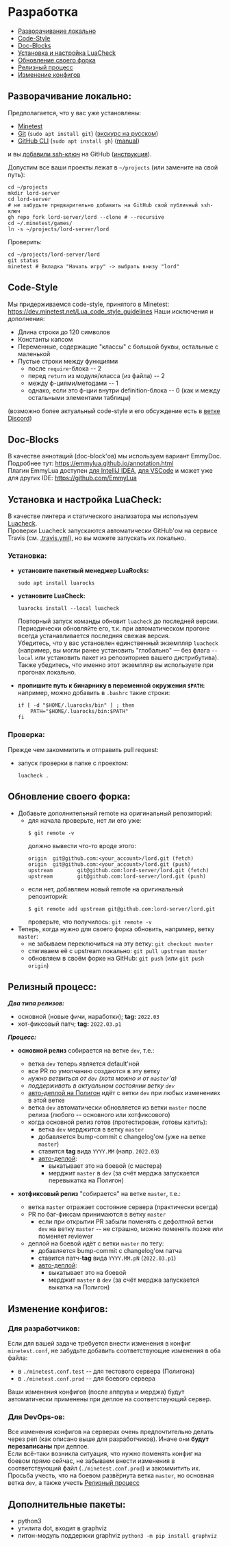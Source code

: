 Разработка
==========

 - [Разворачивание локально](#Разворачивание-локально)
 - [Code-Style](#Code-Style)
 - [Doc-Blocks](#Doc-Blocks)
 - [Установка и настройка LuaCheck](#Установка-и-настройка-LuaCheck)
 - [Обновление своего форка](#Обновление-своего-форка)
 - [Релизный процесс](#Релизный-процесс)
 - [Изменение конфигов](#Изменение-конфигов)

Разворачивание локально:
------------------------
Предполагается, что у вас уже установлены:
 - [Minetest](https://www.minetest.net/)
 - [Git](https://git-scm.com/) (`sudo apt install git`) ([экскурс на русском](https://githowto.com/ru))
 - [GitHub CLI](https://cli.github.com/) (`sudo apt install gh`) ([manual](https://cli.github.com/manual/))

и вы [добавили ssh-ключ](https://github.com/settings/ssh/new) на GitHub ([инструкция](https://docs.github.com/en/github/authenticating-to-github/adding-a-new-ssh-key-to-your-github-account)).

Допустим все ваши проекты лежат в `~/projects` (или замените на свой путь):
```shell
cd ~/projects
mkdir lord-server
cd lord-server
# не забудьте предварительно добавить на GitHub свой публичный ssh-ключ
gh repo fork lord-server/lord --clone # --recursive
cd ~/.minetest/games/
ln -s ~/projects/lord-server/lord
```
Проверить:
```shell
cd ~/projects/lord-server/lord
git status
minetest # Вкладка "Начать игру" -> выбрать внизу "lord" 
```

Code-Style
----------
Мы придерживаемся code-style, принятого в Minetest:
https://dev.minetest.net/Lua_code_style_guidelines
Наши исключения и дополнения:
 - Длина строки до 120 символов
 - Константы капсом
 - Переменные, содержащие "классы" с большой буквы, остальные с маленькой
 - Пустые строки между функциями
   - после `require`-блока -- 2
   - перед `return` из модуля/класса (из файла) -- 2
   - между ф-циями/методами -- 1
   - однако, если это ф-ции внутри definition-блока -- 0 (как и между остальными элементами таблицы)

(возможно более актуальный code-style и его обсуждение есть в [ветке Discord](https://discord.com/channels/268093825975713793/842734469336793108/905237586610647151))

Doc-Blocks
----------
В качестве аннотаций (doc-block'ов) мы используем вариант EmmyDoc.  
Подробнее тут: https://emmylua.github.io/annotation.html  
Плагин EmmyLua доступен [для IntelliJ IDEA](https://github.com/EmmyLua/IntelliJ-EmmyLua), [для VSCode](https://github.com/EmmyLua/VSCode-EmmyLua) и может уже для других IDE: https://github.com/EmmyLua

Установка и настройка LuaCheck:
-------------------------------
В качестве линтера и статического анализатора мы используем [Luacheck](https://github.com/mpeterv/luacheck).  
Проверки Luacheck запускаются автоматически GitHub'ом на сервисе Travis (см. [.travis.yml](.travis.yml)), но вы можете запускать их локально.  

### Установка:
 - **установите пакетный менеджер LuaRocks:**
   ```shell
   sudo apt install luarocks
   ```
   
 - **установите LuaCheck:**
   ```shell
   luarocks install --local luacheck
   ```
   Повторный запуск команды обновит `luacheck` до последней версии.  
   Периодически обновляйте его, т.к. при автоматическом прогоне всегда устанавливается последняя свежая версия.  
   Убедитесь, что у вас установлен единственный экземпляр `luacheck`
   (например, вы могли ранее установить "глобально" — без флага `--local` или
   установить пакет из репозиториев вашего дистрибутива).  
   Также убедитесь, что именно этот экземпляр вы используете при прогонах локально.
   

 - **пропишите путь к бинарнику в переменной окружения `$PATH`:**  
   например, можно добавить в `.bashrc` такие строки:
   ```shell
   if [ -d "$HOME/.luarocks/bin" ] ; then
       PATH="$HOME/.luarocks/bin:$PATH"
   fi
   ```

### Проверка:
Прежде чем закоммитить и отправить pull request:
 - запуск проверки в папке с проектом:
   ```shell
   luacheck .
   ```

Обновление своего форка:
------------------------
 - Добавьте дополнительный remote на оригинальный репозиторий:
   - для начала проверьте, нет ли его уже:
     ```shell
     $ git remote -v
     ```
     должно вывести что-то вроде этого:
     ```shell
     origin  git@github.com:<your_account>/lord.git (fetch)
     origin  git@github.com:<your_account>/lord.git (push)
     upstream        git@github.com:lord-server/lord.git (fetch)
     upstream        git@github.com:lord-server/lord.git (push)
     ```
   - если нет, добавляем новый remote на оригинальный репозиторий:
     ```shell
     $ git remote add upstream git@github.com:lord-server/lord.git
     ```
     проверьте, что получилось: `git remote -v`
 - Теперь, когда нужно для своего форка обновить, например, ветку `master`:
   - не забываем переключиться на эту ветку: `git checkout master`
   - стягиваем её с upstream локально: `git pull upstream master`
   - обновляем в своём форке на GitHub: `git push` (или `git push origin`)

Релизный процесс:
-----------------

**_Два типа релизов:_**

 - основной (новые фичи, наработки); **tag:** `2022.03`
 - хот-фиксовый патч;                **tag:** `2022.03.p1`

**_Процесс:_**

 - **основной релиз** собирается на ветке `dev`, т.е.:
    - ветка `dev` теперь является default'ной
    - все PR по умолчанию создаются в эту ветку
    - *нужно ветвиться от `dev` (хотя можно и от `master`'а)*
    - *поддерживать в актуальном состоянии ветку `dev`*
    - [авто-деплой на Полигон](.github/workflows/deploy-poligon.yml) идёт с ветки `dev` при любых изменениях в этой ветке
    - ветка `dev` автоматически обновляется из ветки `master` после релиза (любого -- основного или хотфиксового)
    - когда основной релиз готов (протестирован, готовы катить):
        - ветка `dev` мерджится в ветку `master`
        - добавляется bump-commit с changelog'ом (уже на ветке `master`)
        - ставится **tag** вида `YYYY.MM` (напр. `2022.03`)
        - [авто-деплой](.github/workflows/deploy-production.yml):
            - выкатывает это на боевой (с мастера)
            - мерджит `master` в `dev` (за счёт мерджа запускается перевыкатка на Полигон)


 - **хотфиксовый релиз** "собирается" на ветке `master`, т.е.:
    - ветка `master` отражает состояние сервера (практически всегда)
    - PR по баг-фиксам принимаются в ветку `master`
        - если при открытии PR забыли поменять с дефолтной ветки `dev` на ветку `master` -- не страшно, можно поменять позже или поменяет reviewer
    - деплой на боевой идёт с ветки `master` по тегу:
        - добавляется bump-commit с changelog'ом патча
        - ставится патч-**tag** вида `YYYY.MM.pN` (`2022.03.p1`)
        - [авто-деплой]((.github/workflows/deploy-production.yml)):
            - выкатывает это на боевой
            - мерджит `master` в `dev` (за счёт мерджа запускается выкатка на Полигон)


Изменение конфигов:
-------------------

### Для разработчиков:
Если для вашей задаче требуется внести изменения в конфиг `minetest.conf`,
не забудьте добавить соответствующие изменения в оба файла:
 - в `./minetest.conf.test` -- для тестового сервера (Полигона)
 - в `./minetest.conf.prod` -- для боевого сервера

Ваши изменения конфигов (после аппрува и мерджа) будут автоматически применены при деплое на соответствующий сервер.

### Для DevOps-ов:
Все изменения конфигов на серверах очень предпочтительно делать через реп (как описано выше для разработчиков).
Иначе они **будут перезаписаны** при деплое.  
Если всё-таки возникла ситуация, что нужно поменять конфиг на боевом прямо сейчас,
не забываем внести изменения в соответствующий файл (`./minetest.conf.prod`) и закоммитить их.
Просьба учесть, что на боевом развёрнута ветка `master`, но основная ветка `dev`, а также учесть [Релизный процесс](#Релизный-процесс)

Дополнительные пакеты:
----------------------
 - python3
 - утилита dot, входит в graphviz
 - питон-модуль поддержки graphviz
   `python3 -m pip install graphviz`
